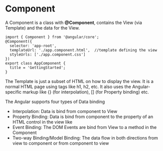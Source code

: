 # Component
A Component is a class with **@Component**, contains the View (via Template) and the data for the View.
```
import { Component } from '@angular/core';
@Component({    
  selector: 'app-root',
  templateUrl: './app.component.html',  //template defining the view
  styleUrls: ['./app.component.css']
})
export class AppComponent {
  title = 'GettingStarted';
}
```

The Template is just a subset of HTML on how to display the view. It is a normal HTML page using tags like h1, h2, etc. 
It also uses the Angular-specific markup like {} (for interpolation), [] (for Property binding) etc.

The Angular supports four types of Data binding
- Interpolation: Data is bind from component to View
- Property Binding:  Data is bind from component to the property of an HTML control in the view like
- Event Binding: The DOM Events are bind from View to a method in the Component
- Two-way Binding/Model Binding: The data flow in both directions from view to component or from component to view
